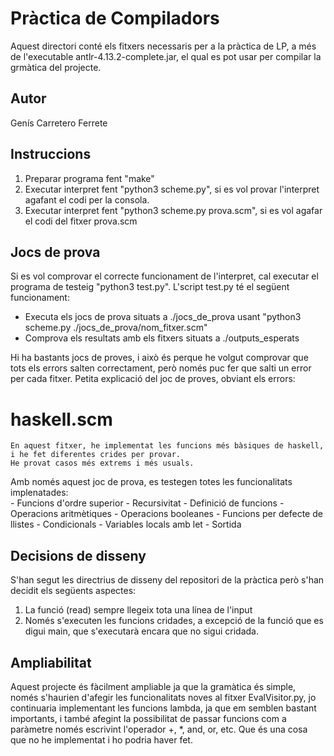 # Pràctica de Compiladors

Aquest directori conté els fitxers necessaris per a la pràctica de LP, a més de l'executable antlr-4.13.2-complete.jar,
el qual es pot usar per compilar la grmàtica del projecte.

## Autor

Genís Carretero Ferrete

## Instruccions

1. Preparar programa fent "make"
2. Executar interpret fent "python3 scheme.py", si es vol provar l'interpret agafant el codi per la consola.
3. Executar interpret fent "python3 scheme.py prova.scm", si es vol agafar el codi del fitxer prova.scm

## Jocs de prova

Si es vol comprovar el correcte funcionament de l'interpret, cal executar el programa de testeig "python3 test.py".
L'script test.py té el següent funcionament:
  - Executa els jocs de prova situats a ./jocs_de_prova usant "python3 scheme.py ./jocs_de_prova/nom_fitxer.scm"
  - Comprova els resultats amb els fitxers situats a ./outputs_esperats

Hi ha bastants jocs de proves, i això és perque he volgut comprovar que tots els errors salten correctament,
però només puc fer que salti un error per cada fitxer.
Petita explicació del joc de proves, obviant els errors:
  # haskell.scm
    En aquest fitxer, he implementat les funcions més bàsiques de haskell, i he fet diferentes crides per provar.
    He provat casos més extrems i més usuals.

  Amb només aquest joc de prova, es testegen totes les funcionalitats implenatades:       
    - Funcions d'ordre superior
    - Recursivitat
    - Definició de funcions
    - Operacions aritmètiques
    - Operacions booleanes
    - Funcions per defecte de llistes
    - Condicionals
    - Variables locals amb let
    - Sortida

## Decisions de disseny

S'han segut les directrius de disseny del repositori de la pràctica però s'han decidit els següents aspectes:
  1. La funció (read) sempre llegeix tota una línea de l'input
  2. Només s'executen les funcions cridades, a excepció de la funció que es digui main, que s'executarà encara que no sigui cridada.

## Ampliabilitat

Aquest projecte és fàcilment ampliable ja que la gramàtica és simple, només s'haurien d'afegir les funcionalitats noves
al fitxer EvalVisitor.py, jo continuaria implementant les funcions lambda, ja que em semblen bastant importants, i també
afegint la possibilitat de passar funcions com a paràmetre només escrivint l'operador +, *, and, or, etc. Que és una cosa 
que no he implementat i ho podria haver fet.
